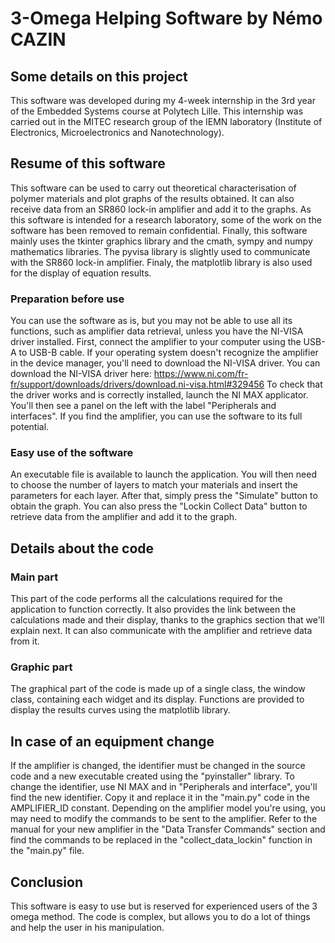 # 3-Omega Helping Software by Némo CAZIN

## Some details on this project

This software was developed during my 4-week internship in the 3rd year of the Embedded Systems course at Polytech Lille. This internship was carried out in the MITEC research group of the IEMN laboratory (Institute of Electronics, Microelectronics and Nanotechnology).

## Resume of this software

This software can be used to carry out theoretical characterisation of polymer materials and plot graphs of the results obtained. It can also receive data from an SR860 lock-in amplifier and add it to the graphs.
As this software is intended for a research laboratory, some of the work on the software has been removed to remain confidential.
Finally, this software mainly uses the tkinter graphics library and the cmath, sympy and numpy mathematics libraries. The pyvisa library is slightly used to communicate with the SR860 lock-in amplifier. Finaly, the matplotlib library is also used for the display of equation results.

### Preparation before use

You can use the software as is, but you may not be able to use all its functions, such as amplifier data retrieval, unless you have the NI-VISA driver installed. First, connect the amplifier to your computer using the USB-A to USB-B cable. If your operating system doesn't recognize the amplifier in the device manager, you'll need to download the NI-VISA driver.
You can download the NI-VISA driver here: https://www.ni.com/fr-fr/support/downloads/drivers/download.ni-visa.html#329456
To check that the driver works and is correctly installed, launch the NI MAX applicator. You'll then see a panel on the left with the label "Peripherals and interfaces". If you find the amplifier, you can use the software to its full potential.  

### Easy use of the software

An executable file is available to launch the application. You will then need to choose the number of layers to match your materials and insert the parameters for each layer.
After that, simply press the "Simulate" button to obtain the graph. You can also press the "Lockin Collect Data" button to retrieve data from the amplifier and add it to the graph.

## Details about the code

### Main part

This part of the code performs all the calculations required for the application to function correctly. It also provides the link between the calculations made and their display, thanks to the graphics section that we'll explain next. It can also communicate with the amplifier and retrieve data from it.

### Graphic part

The graphical part of the code is made up of a single class, the window class, containing each widget and its display. Functions are provided to display the results curves using the matplotlib library. 

## In case of an equipment change

If the amplifier is changed, the identifier must be changed in the source code and a new executable created using the "pyinstaller" library.
To change the identifier, use NI MAX and in "Peripherals and interface", you'll find the new identifier. Copy it and replace it in the "main.py" code in the AMPLIFIER_ID constant.
Depending on the amplifier model you're using, you may need to modify the commands to be sent to the amplifier. Refer to the manual for your new amplifier in the "Data Transfer Commands" section and find the commands to be replaced in the "collect_data_lockin" function in the "main.py" file.

## Conclusion

This software is easy to use but is reserved for experienced users of the 3 omega method. The code is complex, but allows you to do a lot of things and help the user in his manipulation. 